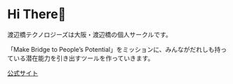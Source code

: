 # Hi There👋
渡辺橋テクノロジーズは大阪・渡辺橋の個人サークルです。

「Make Bridge to People’s Potential」をミッションに、みんながだれしも持っている潜在能力を引き出すツールを作っていきます。

[公式サイト](https://watanabebashi.net/)
